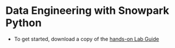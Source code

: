 # Data Engineering with Snowpark Python
* To get started, download a copy of the [hands-on Lab Guide](https://github.com/sfc-gh-mwies/sunlife-hol/blob/main/Day1/data-engineering-snowpark/HOL%20Guide%20-%20Data%20Engineering%20Pipelines%20with%20Snowpark%20Python.pdf)
